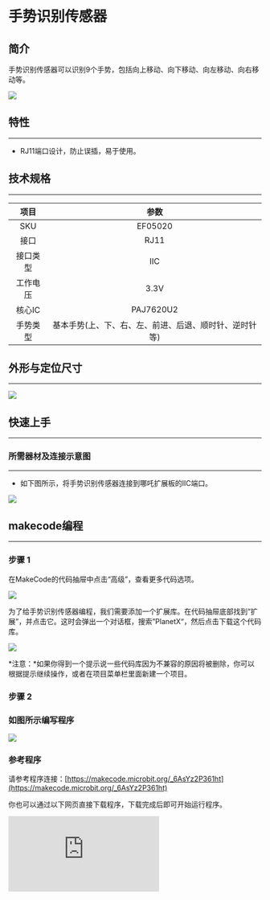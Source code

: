 ﻿# 手势识别传感器

## 简介
手势识别传感器可以识别9个手势，包括向上移动、向下移动、向左移动、向右移动等。

![](https://wiki-media-ef.oss-cn-hongkong.aliyuncs.com/docs/microbit/sensor/planet-x-sensors/images/05020_01.png)

## 特性
---
- RJ11端口设计，防止误插，易于使用。
## 技术规格
---

项目 | 参数
:-: | :-:
SKU|EF05020
接口|RJ11
接口类型|IIC
工作电压|3.3V
核心IC|PAJ7620U2
手势类型|基本手势(上、下、右、左、前进、后退、顺时针、逆时针等)





## 外形与定位尺寸
---


![](https://wiki-media-ef.oss-cn-hongkong.aliyuncs.com/docs/microbit/sensor/planet-x-sensors/images/05020_02.png)


## 快速上手
---

### 所需器材及连接示意图
---

- 如下图所示，将手势识别传感器连接到哪吒扩展板的IIC端口。


![](https://wiki-media-ef.oss-cn-hongkong.aliyuncs.com/docs/microbit/sensor/planet-x-sensors/images/05020_03.png)

## makecode编程
---

### 步骤 1
在MakeCode的代码抽屉中点击“高级”，查看更多代码选项。

![](https://wiki-media-ef.oss-cn-hongkong.aliyuncs.com/docs/microbit/sensor/planet-x-sensors/images/05001_04.png)

为了给手势识别传感器编程，我们需要添加一个扩展库。在代码抽屉底部找到“扩展”，并点击它。这时会弹出一个对话框，搜索”PlanetX“，然后点击下载这个代码库。

![](https://wiki-media-ef.oss-cn-hongkong.aliyuncs.com/docs/microbit/sensor/planet-x-sensors/images/05001_05.png)

*注意：*如果你得到一个提示说一些代码库因为不兼容的原因将被删除，你可以根据提示继续操作，或者在项目菜单栏里面新建一个项目。
### 步骤 2
### 如图所示编写程序

![](https://wiki-media-ef.oss-cn-hongkong.aliyuncs.com/docs/microbit/sensor/planet-x-sensors/images/05020_06.png)


### 参考程序
请参考程序连接：[https://makecode.microbit.org/_6AsYz2P361ht](https://makecode.microbit.org/_6AsYz2P361ht)

你也可以通过以下网页直接下载程序，下载完成后即可开始运行程序。

<div
    style={{
        position: 'relative',
        paddingBottom: '60%',
        overflow: 'hidden',
    }}
>
    <iframe
        src="https://makecode.microbit.org/_6AsYz2P361ht"
        frameborder="0"
        sandbox="allow-popups allow-forms allow-scripts allow-same-origin"
        style={{
            position: 'absolute',
            width: '100%',
            height: '100%',
        }}
    />
</div>
---

### 结果
- 根据手势识别传感器检测到的动作，在micro:bit上显示相应的图标。
## 相关案例
---

## 技术文档
---
